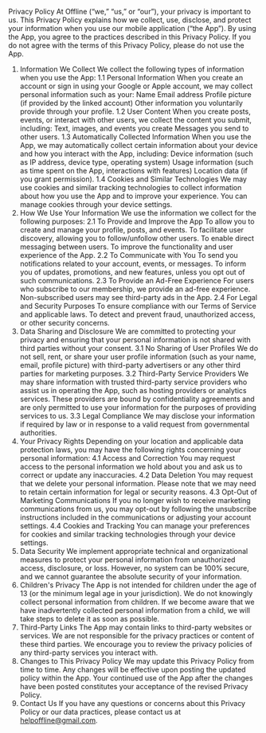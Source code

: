 Privacy Policy
At Offline (“we,” “us,” or “our”), your privacy is important to us. This Privacy Policy explains how we collect, use, disclose, and protect your information when you use our mobile application (“the App”). By using the App, you agree to the practices described in this Privacy Policy.
If you do not agree with the terms of this Privacy Policy, please do not use the App.
1. Information We Collect
We collect the following types of information when you use the App:
1.1 Personal Information
When you create an account or sign in using your Google or Apple account, we may collect personal information such as your:
Name
Email address
Profile picture (if provided by the linked account)
Other information you voluntarily provide through your profile.
1.2 User Content
When you create posts, events, or interact with other users, we collect the content you submit, including:
Text, images, and events you create
Messages you send to other users.
1.3 Automatically Collected Information
When you use the App, we may automatically collect certain information about your device and how you interact with the App, including:
Device information (such as IP address, device type, operating system)
Usage information (such as time spent on the App, interactions with features)
Location data (if you grant permission).
1.4 Cookies and Similar Technologies
We may use cookies and similar tracking technologies to collect information about how you use the App and to improve your experience. You can manage cookies through your device settings.
2. How We Use Your Information
We use the information we collect for the following purposes:
2.1 To Provide and Improve the App
To allow you to create and manage your profile, posts, and events.
To facilitate user discovery, allowing you to follow/unfollow other users.
To enable direct messaging between users.
To improve the functionality and user experience of the App.
2.2 To Communicate with You
To send you notifications related to your account, events, or messages.
To inform you of updates, promotions, and new features, unless you opt out of such communications.
2.3 To Provide an Ad-Free Experience
For users who subscribe to our membership, we provide an ad-free experience. Non-subscribed users may see third-party ads in the App.
2.4 For Legal and Security Purposes
To ensure compliance with our Terms of Service and applicable laws.
To detect and prevent fraud, unauthorized access, or other security concerns.
3. Data Sharing and Disclosure
We are committed to protecting your privacy and ensuring that your personal information is not shared with third parties without your consent.
3.1 No Sharing of User Profiles
We do not sell, rent, or share your user profile information (such as your name, email, profile picture) with third-party advertisers or any other third parties for marketing purposes.
3.2 Third-Party Service Providers
We may share information with trusted third-party service providers who assist us in operating the App, such as hosting providers or analytics services. These providers are bound by confidentiality agreements and are only permitted to use your information for the purposes of providing services to us.
3.3 Legal Compliance
We may disclose your information if required by law or in response to a valid request from governmental authorities.
4. Your Privacy Rights
Depending on your location and applicable data protection laws, you may have the following rights concerning your personal information:
4.1 Access and Correction
You may request access to the personal information we hold about you and ask us to correct or update any inaccuracies.
4.2 Data Deletion
You may request that we delete your personal information. Please note that we may need to retain certain information for legal or security reasons.
4.3 Opt-Out of Marketing Communications
If you no longer wish to receive marketing communications from us, you may opt-out by following the unsubscribe instructions included in the communications or adjusting your account settings.
4.4 Cookies and Tracking
You can manage your preferences for cookies and similar tracking technologies through your device settings.
5. Data Security
We implement appropriate technical and organizational measures to protect your personal information from unauthorized access, disclosure, or loss. However, no system can be 100% secure, and we cannot guarantee the absolute security of your information.
6. Children's Privacy
The App is not intended for children under the age of 13 (or the minimum legal age in your jurisdiction). We do not knowingly collect personal information from children. If we become aware that we have inadvertently collected personal information from a child, we will take steps to delete it as soon as possible.
7. Third-Party Links
The App may contain links to third-party websites or services. We are not responsible for the privacy practices or content of these third parties. We encourage you to review the privacy policies of any third-party services you interact with.
8. Changes to This Privacy Policy
We may update this Privacy Policy from time to time. Any changes will be effective upon posting the updated policy within the App. Your continued use of the App after the changes have been posted constitutes your acceptance of the revised Privacy Policy.
9. Contact Us
If you have any questions or concerns about this Privacy Policy or our data practices, please contact us at helpoffline@gmail.com.


